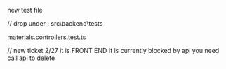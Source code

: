 new test file 

// drop under : src\backend\tests

materials.controllers.test.ts


// new ticket 2/27
it is FRONT END 
It is currently blocked by api
you need call api to delete
